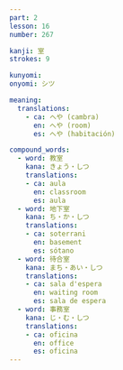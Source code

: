 ```yaml
---
part: 2
lesson: 16
number: 267

kanji: 室
strokes: 9

kunyomi:
onyomi: シツ

meaning:
  translations:
    - ca: へや (cambra)
      en: へや (room)
      es: へや (habitación)

compound_words:
  - word: 教室
    kana: きょう・しつ
    translations:
    - ca: aula
      en: classroom
      es: aula
  - word: 地下室
    kana: ち・か・しつ
    translations:
    - ca: soterrani
      en: basement
      es: sótano
  - word: 待合室
    kana: まち・あい・しつ
    translations:
    - ca: sala d'espera
      en: waiting room
      es: sala de espera
  - word: 事務室
    kana: じ・む・しつ
    translations:
    - ca: oficina
      en: office
      es: oficina
---
```

